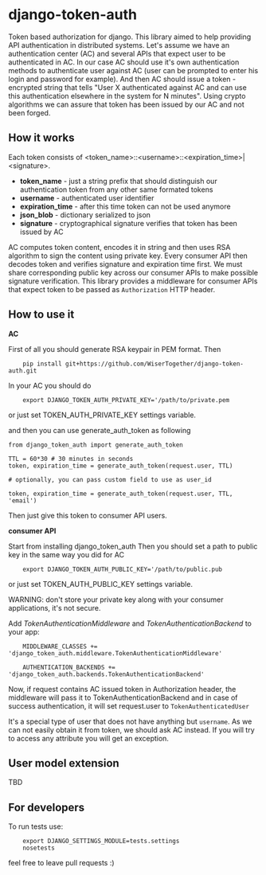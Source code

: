 django-token-auth
=================

Token based authorization for django.
This library aimed to help providing API authentication in distributed systems.
Let's assume we have an authentication center (AC) and several APIs that expect user to be authenticated in AC.
In our case AC should use it's own authentication methods to authenticate user against AC (user can be prompted to enter his login and password for example). And then AC should issue a token - encrypted string that tells "User X authenticated against AC and can use this authentication elsewhere in the system for N minutes". Using crypto algorithms we can assure that token has been issued by our AC and not been forged.

How it works
-----------------
Each token consists of \<token_name\>::\<username\>::\<expiration_time\>|\<signature\>.
+ **token_name** - just a string prefix that should distinguish our authentication token from any other same formated tokens
+ **username** - authenticated user identifier
+ **expiration_time** - after this time token can not be used anymore
+ **json_blob** - dictionary serialized to json
+ **signature** - cryptographical signature verifies that token has been issued by AC

AC computes token content, encodes it in string and then uses RSA algorithm to sign the content using private key.
Every consumer API then decodes token and verifies signature and expiration time first. We must share corresponding public key across our consumer APIs to make possible signature verification. 
This library provides a middleware for consumer APIs that expect token to be passed as ```Authorization``` HTTP header.

How to use it
------------------

**AC**

First of all you should generate RSA keypair in PEM format.
Then 
```
    pip install git+https://github.com/WiserTogether/django-token-auth.git
```

In your AC you should do
```
    export DJANGO_TOKEN_AUTH_PRIVATE_KEY='/path/to/private.pem
```
or just set TOKEN_AUTH_PRIVATE_KEY settings variable.

and then you can use generate_auth_token as following
```
from django_token_auth import generate_auth_token

TTL = 60*30 # 30 minutes in seconds
token, expiration_time = generate_auth_token(request.user, TTL)

# optionally, you can pass custom field to use as user_id

token, expiration_time = generate_auth_token(request.user, TTL, 'email')
```
Then just give this token to consumer API users.

**consumer API**

Start from installing django_token_auth
Then you should set a path to public key in the same way you did for AC

```
    export DJANGO_TOKEN_AUTH_PUBLIC_KEY='/path/to/public.pub
```
or just set TOKEN_AUTH_PUBLIC_KEY settings variable.

WARNING: don't store your private key along with your consumer applications, it's not secure.

Add *TokenAuthenticationMiddleware* and *TokenAuthenticationBackend* to your app:

```
    MIDDLEWARE_CLASSES += 'django_token_auth.middleware.TokenAuthenticationMiddleware'
```

```
    AUTHENTICATION_BACKENDS += 'django_token_auth.backends.TokenAuthenticationBackend'
```

Now, if request contains AC issued token in Authorization header, the middleware will pass it to TokenAuthenticationBackend and in case of success authentication, it will set request.user to ```TokenAuthenticatedUser```

It's a special type of user that does not have anything but ```username```. As we can not easily obtain it from token, we should ask AC instead. If you will try to access any attribute you will get an exception.

User model extension
---------------
TBD

For developers
---------------

To run tests use:
```
    export DJANGO_SETTINGS_MODULE=tests.settings
    nosetests
```

feel free to leave pull requests :)
